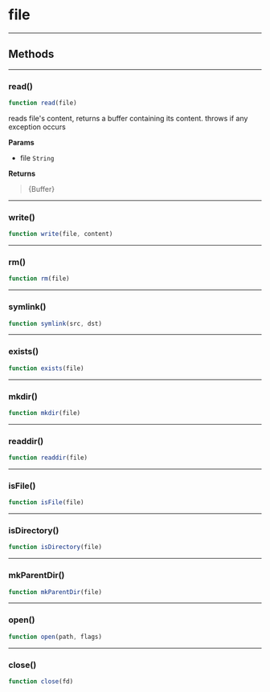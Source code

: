<!-- @rev 7750fc3cb397ac0bed795c8f71cb8dcf 015c35 -->
# file

----




## Methods

------------------------------------------------------------------------
### read()

```js
function read(file) 
```


 reads file&#39;s content, returns a buffer containing its content. throws if any exception occurs


**Params**

  - file `String`

**Returns**

> {Buffer}
 

------------------------------------------------------------------------
### write()

```js
function write(file, content) 
```




------------------------------------------------------------------------
### rm()

```js
function rm(file) 
```




------------------------------------------------------------------------
### symlink()

```js
function symlink(src, dst) 
```




------------------------------------------------------------------------
### exists()

```js
function exists(file) 
```




------------------------------------------------------------------------
### mkdir()

```js
function mkdir(file) 
```




------------------------------------------------------------------------
### readdir()

```js
function readdir(file) 
```




------------------------------------------------------------------------
### isFile()

```js
function isFile(file) 
```




------------------------------------------------------------------------
### isDirectory()

```js
function isDirectory(file) 
```




------------------------------------------------------------------------
### mkParentDir()

```js
function mkParentDir(file) 
```




------------------------------------------------------------------------
### open()

```js
function open(path, flags) 
```




------------------------------------------------------------------------
### close()

```js
function close(fd) 
```



